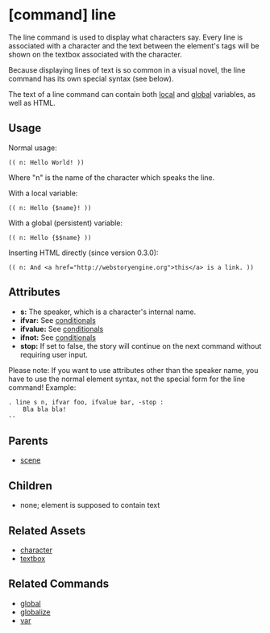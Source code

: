 
# [command] line

The line command is used to display what characters say. Every line is associated with a
character and the text between the element's tags will be shown on the textbox associated
with the character.

Because displaying lines of text is so common in a visual novel, the line command has its
own special syntax (see below).

The text of a line command can contain both [local](var.md) and [global](global.md)
variables, as well as HTML.

## Usage

Normal usage:

    (( n: Hello World! ))

Where "n" is the name of the character which speaks the line.

With a local variable:

    (( n: Hello {$name}! ))

With a global (persistent) variable:

    (( n: Hello {$$name} ))

Inserting HTML directly (since version 0.3.0):

    (( n: And <a href="http://webstoryengine.org">this</a> is a link. ))


## Attributes

 * **s:** The speaker, which is a character's internal name.
 * **ifvar:** See [conditionals](conditionals.md)
 * **ifvalue:** See [conditionals](conditionals.md)
 * **ifnot:** See [conditionals](conditionals.md)
 * **stop:** If set to false, the story will continue on the next command without requiring user input.

Please note: If you want to use attributes other than the speaker name, you have to use the
normal element syntax, not the special form for the line command! Example:

```
. line s n, ifvar foo, ifvalue bar, -stop :
    Bla bla bla!
--
```

## Parents

 * [scene](scene.md)

## Children

 * none; element is supposed to contain text

## Related Assets

 * [character](character.md)
 * [textbox](textbox.md)

## Related Commands

 * [global](global.md)
 * [globalize](globalize.md)
 * [var](var.md)
